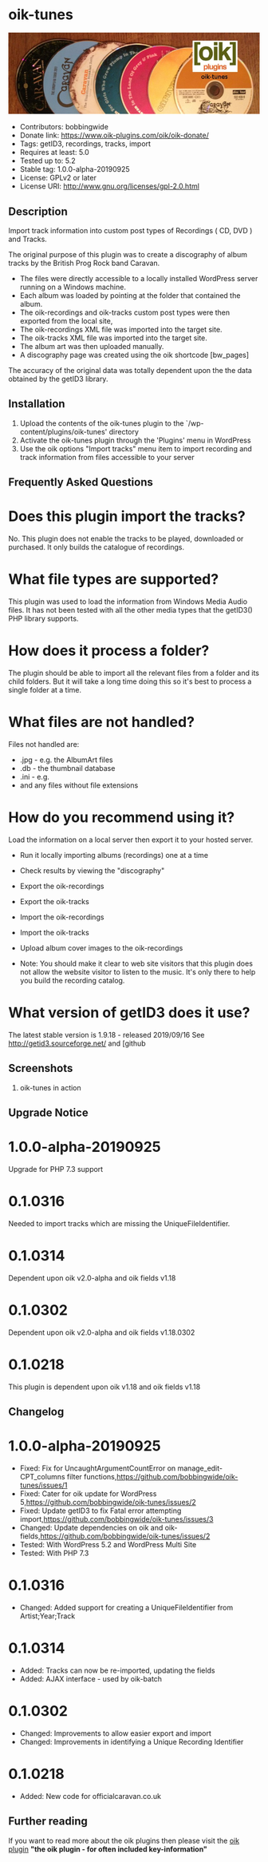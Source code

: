 # oik-tunes 
![banner](https://raw.githubusercontent.com/bobbingwide/oik-tunes/master/assets/oik-tunes-banner-772x250.jpg)
* Contributors: bobbingwide
* Donate link: https://www.oik-plugins.com/oik/oik-donate/
* Tags: getID3, recordings, tracks, import
* Requires at least: 5.0
* Tested up to: 5.2
* Stable tag: 1.0.0-alpha-20190925
* License: GPLv2 or later
* License URI: http://www.gnu.org/licenses/gpl-2.0.html

## Description 
Import track information into custom post types of Recordings ( CD, DVD ) and Tracks.

The original purpose of this plugin was to create a discography of album tracks by the British Prog Rock band Caravan.

* The files were directly accessible to a locally installed WordPress server running on a Windows machine.
* Each album was loaded by pointing at the folder that contained the album.
* The oik-recordings and oik-tracks custom post types were then exported from the local site,
* The oik-recordings XML file was imported into the target site.
* The oik-tracks XML file was imported into the target site.
* The album art was then uploaded manually.
* A discography page was created using the oik shortcode [bw_pages]

The accuracy of the original data was totally dependent upon the the data obtained by the getID3 library.

## Installation 
1. Upload the contents of the oik-tunes plugin to the `/wp-content/plugins/oik-tunes' directory
1. Activate the oik-tunes plugin through the 'Plugins' menu in WordPress
1. Use the oik options "Import tracks" menu item to import recording and track information from files accessible to your server

## Frequently Asked Questions 
# Does this plugin import the tracks? 
No. This plugin does not enable the tracks to be played, downloaded or purchased.
It only builds the catalogue of recordings.

# What file types are supported? 
This plugin was used to load the information from Windows Media Audio files.
It has not been tested with all the other media types that the getID3() PHP library supports.

# How does it process a folder? 
The plugin should be able to import all the relevant files from a folder and its child folders.
But it will take a long time doing this so it's best to process a single folder at a time.

# What files are not handled? 
Files not handled are:
* .jpg - e.g. the AlbumArt files
* .db - the thumbnail database
* .ini - e.g.
* and any files without file extensions

# How do you recommend using it? 
Load the information on a local server then export it to your hosted server.

* Run it locally importing albums (recordings) one at a time
* Check results by viewing the "discography"
* Export the oik-recordings
* Export the oik-tracks
* Import the oik-recordings
* Import the oik-tracks
* Upload album cover images to the oik-recordings

* Note: You should make it clear to web site visitors that this plugin does not allow the website visitor to listen to the music.
It's only there to help you build the recording catalog.

# What version of getID3 does it use? 
The latest stable version is 1.9.18 - released 2019/09/16
See http://getid3.sourceforge.net/
and [github

## Screenshots 
1. oik-tunes in action

## Upgrade Notice 
# 1.0.0-alpha-20190925 
Upgrade for PHP 7.3 support

# 0.1.0316 
Needed to import tracks which are missing the UniqueFileIdentifier.

# 0.1.0314 
Dependent upon oik v2.0-alpha and oik fields v1.18

# 0.1.0302 
Dependent upon oik v2.0-alpha and oik fields v1.18.0302

# 0.1.0218 
This plugin is dependent upon oik v1.18 and oik fields v1.18

## Changelog 
# 1.0.0-alpha-20190925 
* Fixed: Fix for UncaughtArgumentCountError on manage_edit-CPT_columns filter functions,https://github.com/bobbingwide/oik-tunes/issues/1
* Fixed: Cater for oik update for WordPress 5,https://github.com/bobbingwide/oik-tunes/issues/2
* Fixed: Update getID3 to fix Fatal error attempting import,https://github.com/bobbingwide/oik-tunes/issues/3
* Changed: Update dependencies on oik and oik-fields,https://github.com/bobbingwide/oik-tunes/issues/2
* Tested: With WordPress 5.2 and WordPress Multi Site
* Tested: With PHP 7.3

# 0.1.0316 
* Changed: Added support for creating a UniqueFileIdentifier from Artist;Year;Track

# 0.1.0314 
* Added: Tracks can now be re-imported, updating the fields
* Added: AJAX interface - used by oik-batch

# 0.1.0302 
* Changed: Improvements to allow easier export and import
* Changed: Improvements in identifying a Unique Recording Identifier

# 0.1.0218 
* Added: New code for officialcaravan.co.uk

## Further reading 
If you want to read more about the oik plugins then please visit the
[oik plugin](https://www.oik-plugins.com/oik)
**"the oik plugin - for often included key-information"**

